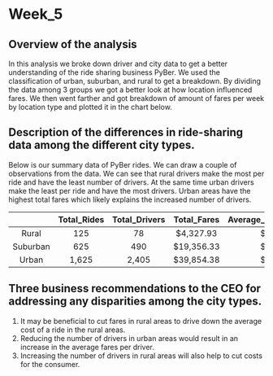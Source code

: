 # Week_5
## Overview of the analysis
In this analysis we broke down driver and city data to get a better understanding of the ride sharing business PyBer. We used the classification of urban, suburban, and rural to get a breakdown. By dividing the data among 3 groups we got a better look at how location influenced fares. We then went farther and got breakdown of amount of fares per week by location type and plotted it in the chart below.

## Description of the differences in ride-sharing data among the different city types.
Below is our summary data of PyBer rides. We can draw a couple of observations from the data. We can see that rural drivers make the most per ride and have the least number of drivers. At the same time urban drivers make the least per ride and have the most drivers. Urban areas have the highest total fares which likely explains the increased number of drivers.

| | Total_Rides | Total_Drivers |Total_Fares |Average_Fare_Per_Ride|Average_Fare_Per_Driver|
| :-------------: |:-------------:| :-----:| :-----:| :-----:| :-----:|
|Rural  | 125 |78 |$4,327.93|$34.62| $55.49|
| Suburban | 625|490 |$19,356.33|$30.97| $39.50|
| Urban | 1,625 |2,405 |$39,854.38|$24.53| $16.57|

## Three business recommendations to the CEO for addressing any disparities among the city types.
1) It may be beneficial to cut fares in rural areas to drive down the average cost of a ride in the rural areas.
2) Reducing the number of drivers in urban areas would result in an increase in the average fares per driver.
3) Increasing the number of drivers in rural areas will also help to cut costs for the consumer. 